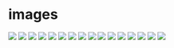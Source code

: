 # images

![](images/4.1363966747.boston-warf.jpg)
![](images/4.1363966747.cheers.jpg)
![](images/4.1363966769.harvard-metro.jpg)
![](images/4.1363966769.harvard-yard.jpg)
![](images/4.1363966769.harvard.jpg)
![](images/4.1363966769.p-bes-k-hos-sebbe-p-harvard.jpg)
![](images/4.1364398877.big-daddy-s.jpg)
![](images/4.1364398877.bridge.jpg)
![](images/4.1364398877.brooklyn-bridge.jpg)
![](images/4.1364398877.caf-wha.jpg)
![](images/4.1364398877.central-park.jpg)
![](images/4.1364398877.eat.jpg)
![](images/4.1364398877.mitt-i-smeten.jpg)
![](images/4.1364398877.modellerna.jpg)
![](images/4.1364398877.schiller-s.jpg)
![](images/large.wimg.4.image---27-mar-2013-20-20-56.jpg)
